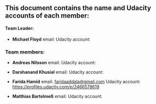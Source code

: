 
## This document contains the name and Udacity accounts of each member:

#### Team Leader:
- **Michael Floyd**
        email: 
        Udacity account: 


### Team members:

- **Andreas Nilsson**
        email: 
        Udacity account:
        
- **Darshanand Khusial**
        email: 
        Udacity account:         

- **Farida Hamid**
        email: faridaaddala@gmail.com
        Udacity account: https://profiles.udacity.com/p/2466578619
        
- **Matthias Bartelmeß**
        email: 
        Udacity account: 
